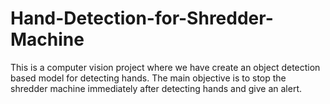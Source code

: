 # Hand-Detection-for-Shredder-Machine
This is a computer vision project where we have create an object detection based model for detecting hands. The main objective is to stop the shredder machine immediately after detecting hands and give an alert.
